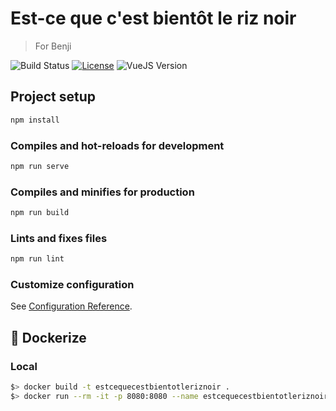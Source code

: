 # Est-ce que c'est bientôt le riz noir

> For Benji

![Build Status](https://github.com/jterral/estcequecestbientotleriznoir/actions/workflows/main/badge.svg)
[![License](https://img.shields.io/badge/license-MIT-blue)](https://opensource.org/licenses/MIT)
![VueJS Version](https://img.shields.io/badge/vue.js-3.2.13-33A06F?logo=vue.js)

## Project setup

```sh
npm install
```

### Compiles and hot-reloads for development

```sh
npm run serve
```

### Compiles and minifies for production

```sh
npm run build
```

### Lints and fixes files

```sh
npm run lint
```

### Customize configuration

See [Configuration Reference](https://cli.vuejs.org/config/).

## 🐋 Dockerize

### Local

```sh
$> docker build -t estcequecestbientotleriznoir .
$> docker run --rm -it -p 8080:8080 --name estcequecestbientotleriznoir-app estcequecestbientotleriznoir
```
